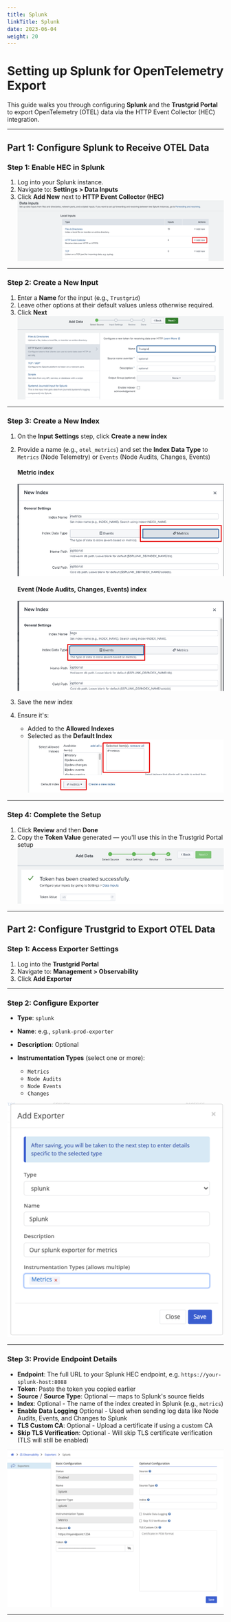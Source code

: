 ```yaml
---
title: Splunk
linkTitle: Splunk
date: 2023-06-04
weight: 20
---
```


# Setting up Splunk for OpenTelemetry Export

This guide walks you through configuring **Splunk** and the **Trustgrid Portal** to export OpenTelemetry (OTEL) data via the HTTP Event Collector (HEC) integration.

---

## Part 1: Configure Splunk to Receive OTEL Data

### Step 1: Enable HEC in Splunk

1. Log into your Splunk instance.
2. Navigate to: **Settings > Data Inputs**
3. Click **Add New** next to **HTTP Event Collector (HEC)**  
   ![Add HEC Input](splunk-add-hec.png)

---

### Step 2: Create a New Input

1. Enter a **Name** for the input (e.g., `Trustgrid`)
2. Leave other options at their default values unless otherwise required.
3. Click **Next**  
   ![HEC Input Config](splunk-add-input.png)

---

### Step 3: Create a New Index

1. On the **Input Settings** step, click **Create a new index**
2. Provide a name (e.g., `otel_metrics`) and set the **Index Data Type** to `Metrics` (Node Telemetry) or `Events` (Node Audits, Changes, Events)

   #### Metric index

   ![Create Metric Index](splunk-metric-index.png)

   #### Event (Node Audits, Changes, Events) index

   ![Create Event Index](splunk-event-index.png)

3. Save the new index
4. Ensure it's:
   - Added to the **Allowed Indexes**
   - Selected as the **Default Index**
     ![Index Settings](splunk-index-settings.png)

---

### Step 4: Complete the Setup

1. Click **Review** and then **Done**
2. Copy the **Token Value** generated — you'll use this in the Trustgrid Portal setup  
   ![Token Created](splunk-token-success.png)

---

## Part 2: Configure Trustgrid to Export OTEL Data

### Step 1: Access Exporter Settings

1. Log into the **Trustgrid Portal**
2. Navigate to: **Management > Observability**
3. Click **Add Exporter**

---

### Step 2: Configure Exporter

- **Type**: `splunk`
- **Name**: e.g., `splunk-prod-exporter`
- **Description**: Optional
- **Instrumentation Types** (select one or more):

  - `Metrics`
  - `Node Audits`
  - `Node Events`
  - `Changes`

![Token Created](trustgrid-add-exporter-splunk.png)

---

### Step 3: Provide Endpoint Details

- **Endpoint**: The full URL to your Splunk HEC endpoint, e.g. `https://your-splunk-host:8088`
- **Token**: Paste the token you copied earlier
- **Source** / **Source Type**: Optional — maps to Splunk's source fields
- **Index**: Optional - The name of the index created in Splunk (e.g., `metrics`)
- **Enable Data Logging** Optional - Used when sending log data like Node Audits, Events, and Changes to Splunk
- **TLS Custom CA**: Optional - Upload a certificate if using a custom CA
- **Skip TLS Verification**: Optional - Will skip TLS certificate verification (TLS will still be enabled)

![Splunk Exporter Config](trustgrid-splunk-exporter-config.png)

---
